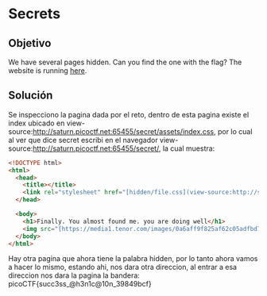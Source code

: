 # Secrets 

## Objetivo
We have several pages hidden. Can you find the one with the flag? The website is running [here](http://saturn.picoctf.net:65455/).

## Solución
Se inspecciono la pagina dada por el reto, dentro de esta pagina existe el index ubicado en view-source:http://saturn.picoctf.net:65455/secret/assets/index.css, por lo cual al ver que dice secret escribi en el navegador view-source:http://saturn.picoctf.net:65455/secret/, la cual muestra:

```html
<!DOCTYPE html>
<html>
  <head>
    <title></title>
    <link rel="stylesheet" href="[hidden/file.css](view-source:http://saturn.picoctf.net:65455/secret/hidden/file.css)" />
  </head>

  <body>
    <h1>Finally. You almost found me. you are doing well</h1>
    <img src="[https://media1.tenor.com/images/0a6aff9f825af62c05adfbd75039cc7b/tenor.gif?itemid=4648337](view-source:https://media1.tenor.com/images/0a6aff9f825af62c05adfbd75039cc7b/tenor.gif?itemid=4648337)" alt="Something Like That GIF - Andy Parksandrecreation Wtf GIFs" style="max-width: 833px; background-color: rgb(151, 121, 85);" width="833" height="937.125">
  </body>
</html>
```

Hay otra pagina que ahora tiene la palabra hidden, por lo tanto ahora vamos a hacer lo mismo, estando ahi, nos dara otra direccion, al entrar a esa direccion nos dara la pagina la bandera: picoCTF{succ3ss_@h3n1c@10n_39849bcf}